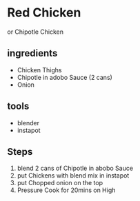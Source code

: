 # Red Chicken
or Chipotle Chicken


## ingredients
* Chicken Thighs
* Chipotle in adobo Sauce (2 cans)
* Onion

## tools
* blender   
* instapot  

## Steps
1. blend 2 cans of Chipotle in abobo Sauce
2. put Chickens with blend mix in instapot
3. put Chopped onion on the top
4. Pressure Cook for 20mins on High